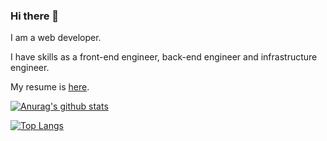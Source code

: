 ### Hi there 👋

I am a web developer.

I have skills as a front-end engineer, back-end engineer and infrastructure engineer.

My resume is [here](https://github.com/keitakn/cv).

[![Anurag's github stats](https://github-readme-stats.vercel.app/api?username=keitakn&count_private=true&show_icons=true&theme=synthwave)](https://github.com/anuraghazra/github-readme-stats)

[![Top Langs](https://github-readme-stats.vercel.app/api/top-langs/?username=keitakn&layout=compact)](https://github.com/anuraghazra/github-readme-stats)

<!--
**keitakn/keitakn** is a ✨ _special_ ✨ repository because its `README.md` (this file) appears on your GitHub profile.

Here are some ideas to get you started:

- 🔭 I’m currently working on ...
- 🌱 I’m currently learning ...
- 👯 I’m looking to collaborate on ...
- 🤔 I’m looking for help with ...
- 💬 Ask me about ...
- 📫 How to reach me: ...
- 😄 Pronouns: ...
- ⚡ Fun fact: ...
-->

